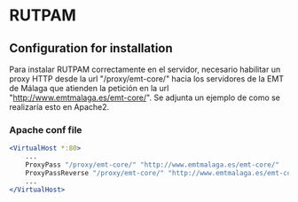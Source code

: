 # RUTPAM  
## Configuration for installation  
Para instalar RUTPAM correctamente en el servidor, necesario habilitar un proxy HTTP desde la url "/proxy/emt-core/" hacia los servidores de la EMT de Málaga que atienden la petición en la url "http://www.emtmalaga.es/emt-core/".
Se adjunta un ejemplo de como se realizaría esto en Apache2.  
### Apache conf file  
```apache
<VirtualHost *:80>
    ...
	ProxyPass "/proxy/emt-core/" "http://www.emtmalaga.es/emt-core/"
	ProxyPassReverse "/proxy/emt-core/" "http://www.emtmalaga.es/emt-core/"
    ...
</VirtualHost>
```

